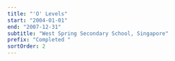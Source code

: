 ```yaml
---
title: "'O' Levels"
start: "2004-01-01"
end: "2007-12-31"
subtitle: "West Spring Secondary School, Singapore"
prefix: "Completed "
sortOrder: 2
---
```

